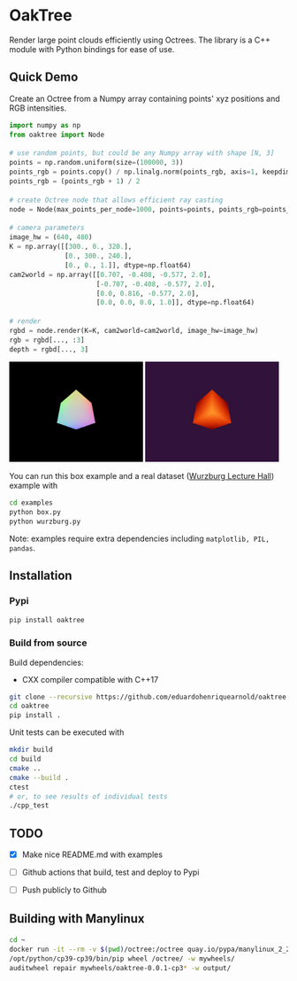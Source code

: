 # OakTree
Render large point clouds efficiently using Octrees. The library is a C++ module with Python bindings for ease of use.

## Quick Demo
Create an Octree from a Numpy array containing points' xyz positions and RGB intensities.
```python
import numpy as np
from oaktree import Node

# use random points, but could be any Numpy array with shape [N, 3]
points = np.random.uniform(size=(100000, 3))
points_rgb = points.copy() / np.linalg.norm(points_rgb, axis=1, keepdims=True)
points_rgb = (points_rgb + 1) / 2

# create Octree node that allows efficient ray casting
node = Node(max_points_per_node=1000, points=points, points_rgb=points_rgb)

# camera parameters
image_hw = (640, 480)
K = np.array([[300., 0., 320.],
              [0., 300., 240.],
              [0., 0., 1.]], dtype=np.float64)
cam2world = np.array([[0.707, -0.408, -0.577, 2.0],
                      [-0.707, -0.408, -0.577, 2.0], 
                      [0.0, 0.816, -0.577, 2.0],
                      [0.0, 0.0, 0.0, 1.0]], dtype=np.float64)

# render
rgbd = node.render(K=K, cam2world=cam2world, image_hw=image_hw)
rgb = rgbd[..., :3]
depth = rgbd[..., 3]
```
<p float="left">
  <img src="examples/box_rgb.jpg" width="48%" />
  <img src="examples/box_depth.png" width="48%" />
</p>

You can run this box example and a real dataset ([Wurzburg Lecture Hall](http://kos.informatik.uni-osnabrueck.de/3Dscans/)) example with
```bash
cd examples
python box.py
python wurzburg.py
```
Note: examples require extra dependencies including `matplotlib, PIL, pandas`.

## Installation

### Pypi
```bash
pip install oaktree
```

### Build from source
Build dependencies:
- CXX compiler compatible with C++17

```bash
git clone --recursive https://github.com/eduardohenriquearnold/oaktree.git
cd oaktree
pip install .
```

Unit tests can be executed with
```bash
mkdir build
cd build
cmake ..
cmake --build .
ctest
# or, to see results of individual tests
./cpp_test
```


## TODO
- [x] Make nice README.md with examples
- [ ] Github actions that build, test and deploy to Pypi
- [ ] Push publicly to Github


## Building with Manylinux
```bash
cd ~
docker run -it --rm -v $(pwd)/octree:/octree quay.io/pypa/manylinux_2_28_x86_64
/opt/python/cp39-cp39/bin/pip wheel /octree/ -w mywheels/
auditwheel repair mywheels/oaktree-0.0.1-cp3* -w output/
```